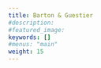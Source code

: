 ```yaml
---
title: Barton & Guestier
#description: 
#featured_image: 
keywords: []
#menus: "main"
weight: 15
---
```


